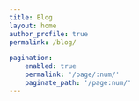 ```yaml
---
title: Blog
layout: home
author_profile: true
permalink: /blog/

pagination: 
    enabled: true
    permalink: '/page/:num/'
    paginate_path: '/page:num/'
---
```

